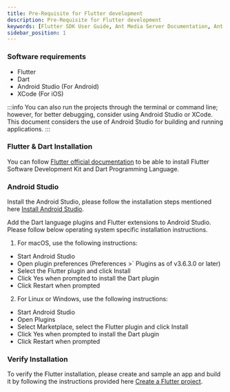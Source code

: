 ```yaml
---
title: Pre-Requisite for Flutter development
description: Pre-Requisite for Flutter development 
keywords: [Flutter SDK User Guide, Ant Media Server Documentation, Ant Media Server Tutorials]
sidebar_position: 1
---
```


### Software requirements

*   Flutter
*   Dart
*   Android Studio (For Android)
*   XCode (For iOS)

:::info
You can also run the projects through the terminal or command line; however, for better debugging, consider using Android Studio or XCode. This document considers the use of Android Studio for building and running applications.
:::

### Flutter & Dart Installation

You can follow [Flutter official documentation](https://docs.flutter.dev/get-started/install?gclid=Cj0KCQjwg_iTBhDrARIsAD3Ib5jaxKUnDo7Vc2XMY1sZSPRPkt1CRsb-ALyYuUMFrrnalhPkrIlTLaIaAvcbEALw_wcB&gclsrc=aw.ds) to be able to install Flutter Software Development Kit and Dart Programming Language.

### Android Studio

Install the Android Studio, please follow the installation steps mentioned here [Install Android Studio](https://developer.android.com/studio/install.html). 

Add the Dart language plugins and Flutter extensions to Android Studio. Please follow below operating system specific installation instructions.

1. For macOS, use the following instructions:

 - Start Android Studio
 - Open plugin preferences (Preferences >` Plugins as of v3.6.3.0 or later)
 - Select the Flutter plugin and click Install
 - Click Yes when prompted to install the Dart plugin
 - Click Restart when prompted

2. For Linux or Windows, use the following instructions:

 - Start Android Studio
 - Open Plugins
 - Select Marketplace, select the Flutter plugin and click Install
 - Click Yes when prompted to install the Dart plugin
 - Click Restart when prompted

### Verify Installation

To verify the Flutter installation, please create and sample an app and build it by following the instructions provided here [Create a Flutter project](https://docs.flutter.dev/get-started/codelab).
